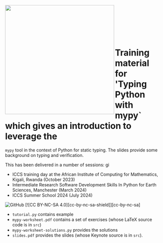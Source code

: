 <img src="https://iccs.cam.ac.uk/sites/iccs.cam.ac.uk/files/logo2_1.png"  width="355" align="left">

<br><br><br><br><br>

# Training material for 'Typing Python with mypy` which gives an introduction to leverage the
`mypy` tool in the context of Python for static typing. The slides provide some background on
typing and verification.

This has been delivered in a number of sessions:
gi
* ICCS training day at the African Institute of Computing for Mathematics, Kigali, Rwanda (October 2023)
* Intermediate Research Software Development Skills In Python for Earth Sciences, Manchester (March 2024)
* ICCS Summer School 2024 (July 2024)

![GitHub](https://img.shields.io/github/license/Cambridge-ICCS/training-typing-python-with-mypy)
[![CC BY-NC-SA 4.0][cc-by-nc-sa-shield]][cc-by-nc-sa]

* `tutorial.py` contains example
* `mypy-worksheet.pdf` contains a set of exercises (whose LaTeX source code is in `src`)
* `mypy-worksheet-solutions.py` provides the solutions
* `slides.pdf` provides the slides (whose Keynote source is in `src`).